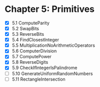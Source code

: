 # Chapter 5: Primitives

- [x] 5.1 ComputeParity
- [x] 5.2 SwapBits
- [x] 5.3 ReverseBits
- [x] 5.4 FindClosestInteger
- [x] 5.5 MultiplicationNoArithmeticOperators
- [x] 5.6 ComputerDivision
- [x] 5.7 ComputePower
- [x] 5.8 ReverseDigits
- [x] 5.9 CheckIfIntegerIsPalindrome
- [ ] 5.10 GenerateUniformRandomNumbers
- [ ] 5.11 RectangleIntersection